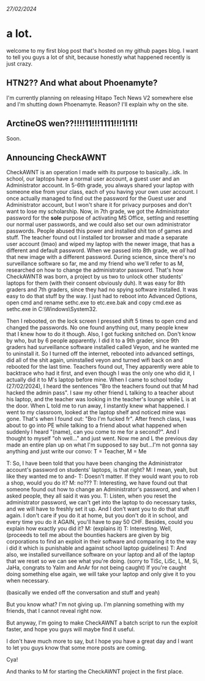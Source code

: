 *27/02/2024*

# a lot.

welcome to my first blog post that's hosted on my github pages blog. I want to tell you guys a lot of shit, because honestly what happened recently is just crazy.

## HTN2?? And what about Phoenamyte?
I'm currently planning on releasing Hitapo Tech News V2 somewhere else and I'm shutting down Phoenamyte. Reason? I'll explain why on the site.

## ArctineOS wen??!!!!11!!!1111!!!1!11!
Soon.

## Announcing CheckAWNT
CheckAWNT is an operation I made with its purpose to basically...idk. In school, our laptops have a normal user account, a guest user and an Administrator account. 
In 5-6th grade, you always shared your laptop with someone else from your class, each of you having your own user account.
I once actually managed to find out the password for the Guest user and Administrator account, but I won't share it for privacy purposes and don't want to lose my scholarship. 
Now, in 7th grade, we got the Administrator password for the **sole** purpose of activating MS Office, setting and resetting our normal user passwords, and we could also set our own administrator passwords. 
People abused this power and installed shit ton of games and stuff. The teacher found out I installed tor browser and made a separate user account (lmao) and wiped my laptop with the newer image, that has a different and default password.
When we passed into 8th grade, we *all* had that new image with a different password. During science, since there's no surveillance software so far, me and my friend who we'll refer to as M, researched on how to change the administrator password. 
That's how CheckAWNT8 was born, a project by us two to unlock other students' laptops for them (with their consent obviously duh). It was easy for 8th graders and 7th graders, since they had no spying software installed. 
It was easy to do that stuff by the way. I just had to reboot into Advanced Options, open cmd and rename sethc.exe to etc.exe.bak and copy cmd.exe as sethc.exe in C:\Windows\System32.

Then I rebooted, on the lock screen I pressed shift 5 times to open cmd and changed the passwords. No one found anything out, many people knew that I knew how to do it though. 
Also, I got fucking snitched on. Don't know by who, but by 6 people apparently. I did it to a 9th grader, since 9th graders had surveillance software installed called Veyon, and he wanted me to uninstall it. 
So I turned off the internet, rebooted into advanced settings, did all of the shit again, uninstalled veyon and turned wifi back on and rebooted for the last time. 
Teachers found out, They apparently were able to backtrace who had it first, and even though I was the only one who did it, I actually did it to M's laptop before mine.
When I came to school today (27/02/2024), I heard the sentences "Bro the teachers found out that M had hacked the admin pass". 
I saw my other friend L talking to a teacher about his laptop, and the teacher was looking in the teacher's lounge while L is at the door. When L told me to run away, I instantly knew what happened. 
I went to my classroom, looked at the laptop shelf and noticed mine was gone. That's when I found out: "Bro I'm fucked fr". 
After french class, I was about to go into PE while talking to a friend about what happened when suddenly I heard "(name), can you come to me for a second?". 
And I thought to myself "oh well..." and just went. Now me and L the previous day made an entire plan up on what I'm supposed to say but...I'm not gonna say anything and just write our convo:
T = Teacher, M = Me

T: So, I have been told that you have been changing the Administrator account's password on students' laptops, is that right?
M: I mean, yeah, but like they wanted me to and-
T: Doesn't matter. If they would want you to rob a shop, would you do it?
M: no???
T: Interesting, we have found out that someone found out how to change an Administrator's password, and when I asked people, they all said it was you.
T: Listen, when you reset the administrator password, we can't get into the laptop to do necessary tasks, and we will have to freshly set it up. And I don't want you to do that stuff again. 
I don't care if you do it at home, but you don't do it in school, and every time you do it AGAIN, you'll have to pay 50 CHF. Besides, could you explain how exactly you did it?
M: (explains it)
T: Interesting. Well, (proceeds to tell me about the bounties hackers are given by big corporations to find an exploit in their software and comparing it to the way i did it which is punishable and against school laptop guidelines)
T: And also, we installed surveillance software on your laptop and all of the laptop that we reset so we can see what you're doing. (sorry to TiSc, LiSc, L, M, Si, JaHa, congrats to YaIm and AnAr for not being caught) 
If you're caught doing something else again, we will take your laptop and only give it to you when necessary.

(basically we ended off the conversation and stuff and yeah)

But you know what? I'm not giving up. I'm planning something with my friends, that I cannot reveal right now.

But anyway, I'm going to make CheckAWNT a batch script to run the exploit faster, and hope you guys will maybe find it useful.

I don't have much more to say, but I hope you have a great day and I want to let you guys know that some more posts are coming.

Cya!

And thanks to M for starting the CheckAWNT project in the first place.
